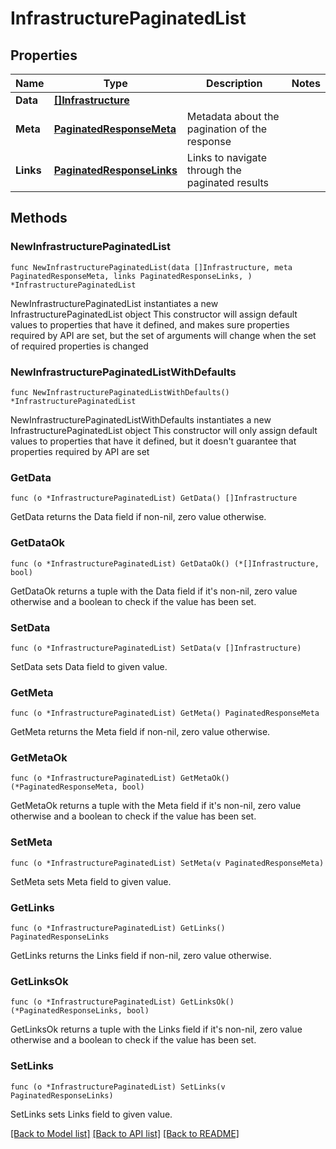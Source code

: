 # InfrastructurePaginatedList

## Properties

Name | Type | Description | Notes
------------ | ------------- | ------------- | -------------
**Data** | [**[]Infrastructure**](Infrastructure.md) |  | 
**Meta** | [**PaginatedResponseMeta**](PaginatedResponseMeta.md) | Metadata about the pagination of the response | 
**Links** | [**PaginatedResponseLinks**](PaginatedResponseLinks.md) | Links to navigate through the paginated results | 

## Methods

### NewInfrastructurePaginatedList

`func NewInfrastructurePaginatedList(data []Infrastructure, meta PaginatedResponseMeta, links PaginatedResponseLinks, ) *InfrastructurePaginatedList`

NewInfrastructurePaginatedList instantiates a new InfrastructurePaginatedList object
This constructor will assign default values to properties that have it defined,
and makes sure properties required by API are set, but the set of arguments
will change when the set of required properties is changed

### NewInfrastructurePaginatedListWithDefaults

`func NewInfrastructurePaginatedListWithDefaults() *InfrastructurePaginatedList`

NewInfrastructurePaginatedListWithDefaults instantiates a new InfrastructurePaginatedList object
This constructor will only assign default values to properties that have it defined,
but it doesn't guarantee that properties required by API are set

### GetData

`func (o *InfrastructurePaginatedList) GetData() []Infrastructure`

GetData returns the Data field if non-nil, zero value otherwise.

### GetDataOk

`func (o *InfrastructurePaginatedList) GetDataOk() (*[]Infrastructure, bool)`

GetDataOk returns a tuple with the Data field if it's non-nil, zero value otherwise
and a boolean to check if the value has been set.

### SetData

`func (o *InfrastructurePaginatedList) SetData(v []Infrastructure)`

SetData sets Data field to given value.


### GetMeta

`func (o *InfrastructurePaginatedList) GetMeta() PaginatedResponseMeta`

GetMeta returns the Meta field if non-nil, zero value otherwise.

### GetMetaOk

`func (o *InfrastructurePaginatedList) GetMetaOk() (*PaginatedResponseMeta, bool)`

GetMetaOk returns a tuple with the Meta field if it's non-nil, zero value otherwise
and a boolean to check if the value has been set.

### SetMeta

`func (o *InfrastructurePaginatedList) SetMeta(v PaginatedResponseMeta)`

SetMeta sets Meta field to given value.


### GetLinks

`func (o *InfrastructurePaginatedList) GetLinks() PaginatedResponseLinks`

GetLinks returns the Links field if non-nil, zero value otherwise.

### GetLinksOk

`func (o *InfrastructurePaginatedList) GetLinksOk() (*PaginatedResponseLinks, bool)`

GetLinksOk returns a tuple with the Links field if it's non-nil, zero value otherwise
and a boolean to check if the value has been set.

### SetLinks

`func (o *InfrastructurePaginatedList) SetLinks(v PaginatedResponseLinks)`

SetLinks sets Links field to given value.



[[Back to Model list]](../README.md#documentation-for-models) [[Back to API list]](../README.md#documentation-for-api-endpoints) [[Back to README]](../README.md)


